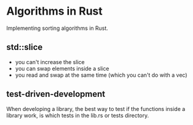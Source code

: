 # Algorithms in Rust

Implementing sorting algorithms in Rust. 

## std::slice
- you can't increase the slice
- you can swap elements inside a slice
- you read and swap at the same time (which you can't do with a vec)

## test-driven-development 
When developing a library, the best way to test if the functions inside a library work, is which tests in the lib.rs or tests directory.






